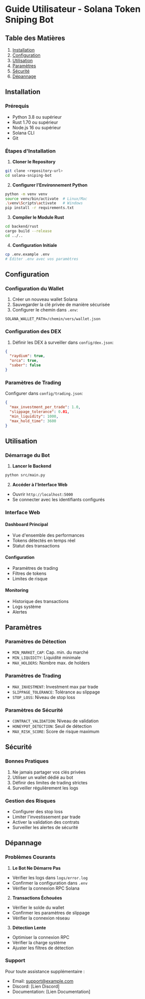# Guide Utilisateur - Solana Token Sniping Bot

## Table des Matières
1. [Installation](#installation)
2. [Configuration](#configuration)
3. [Utilisation](#utilisation)
4. [Paramètres](#paramètres)
5. [Sécurité](#sécurité)
6. [Dépannage](#dépannage)

## Installation

### Prérequis
- Python 3.8 ou supérieur
- Rust 1.70 ou supérieur
- Node.js 16 ou supérieur
- Solana CLI
- Git

### Étapes d'Installation

1. **Cloner le Repository**
```bash
git clone <repository-url>
cd solana-sniping-bot
```

2. **Configurer l'Environnement Python**
```bash
python -m venv venv
source venv/bin/activate  # Linux/Mac
.\venv\Scripts\activate   # Windows
pip install -r requirements.txt
```

3. **Compiler le Module Rust**
```bash
cd backend/rust
cargo build --release
cd ../..
```

4. **Configuration Initiale**
```bash
cp .env.example .env
# Éditer .env avec vos paramètres
```

## Configuration

### Configuration du Wallet
1. Créer un nouveau wallet Solana
2. Sauvegarder la clé privée de manière sécurisée
3. Configurer le chemin dans `.env`:
```env
SOLANA_WALLET_PATH=/chemin/vers/wallet.json
```

### Configuration des DEX
1. Définir les DEX à surveiller dans `config/dex.json`:
```json
{
  "raydium": true,
  "orca": true,
  "saber": false
}
```

### Paramètres de Trading
Configurer dans `config/trading.json`:
```json
{
  "max_investment_per_trade": 1.0,
  "slippage_tolerance": 0.01,
  "min_liquidity": 1000,
  "max_hold_time": 3600
}
```

## Utilisation

### Démarrage du Bot
1. **Lancer le Backend**
```bash
python src/main.py
```

2. **Accéder à l'Interface Web**
- Ouvrir `http://localhost:5000`
- Se connecter avec les identifiants configurés

### Interface Web

#### Dashboard Principal
- Vue d'ensemble des performances
- Tokens détectés en temps réel
- Statut des transactions

#### Configuration
- Paramètres de trading
- Filtres de tokens
- Limites de risque

#### Monitoring
- Historique des transactions
- Logs système
- Alertes

## Paramètres

### Paramètres de Détection
- `MIN_MARKET_CAP`: Cap. min. du marché
- `MIN_LIQUIDITY`: Liquidité minimale
- `MAX_HOLDERS`: Nombre max. de holders

### Paramètres de Trading
- `MAX_INVESTMENT`: Investment max par trade
- `SLIPPAGE_TOLERANCE`: Tolérance au slippage
- `STOP_LOSS`: Niveau de stop loss

### Paramètres de Sécurité
- `CONTRACT_VALIDATION`: Niveau de validation
- `HONEYPOT_DETECTION`: Seuil de détection
- `MAX_RISK_SCORE`: Score de risque maximum

## Sécurité

### Bonnes Pratiques
1. Ne jamais partager vos clés privées
2. Utiliser un wallet dédié au bot
3. Définir des limites de trading strictes
4. Surveiller régulièrement les logs

### Gestion des Risques
- Configurer des stop loss
- Limiter l'investissement par trade
- Activer la validation des contrats
- Surveiller les alertes de sécurité

## Dépannage

### Problèmes Courants

1. **Le Bot Ne Démarre Pas**
- Vérifier les logs dans `logs/error.log`
- Confirmer la configuration dans `.env`
- Vérifier la connexion RPC Solana

2. **Transactions Échouées**
- Vérifier le solde du wallet
- Confirmer les paramètres de slippage
- Vérifier la connexion réseau

3. **Détection Lente**
- Optimiser la connexion RPC
- Vérifier la charge système
- Ajuster les filtres de détection

### Support

Pour toute assistance supplémentaire :
- Email: support@example.com
- Discord: [Lien Discord]
- Documentation: [Lien Documentation]
